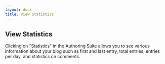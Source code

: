 ```yaml
---
layout: docs
title: View Statistics
---
```


## View Statistics

Clicking on "Statistics" in the Authoring Suite allows you to see various information about your blog such as first and last entry, total entries, entries per day, and statistics on comments.
